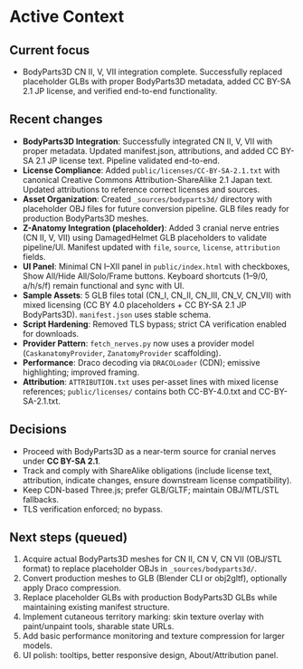 # Active Context

## Current focus
- BodyParts3D CN II, V, VII integration complete. Successfully replaced placeholder GLBs with proper BodyParts3D metadata, added CC BY-SA 2.1 JP license, and verified end-to-end functionality.

## Recent changes
- **BodyParts3D Integration**: Successfully integrated CN II, V, VII with proper metadata. Updated manifest.json, attributions, and added CC BY-SA 2.1 JP license text. Pipeline validated end-to-end.
- **License Compliance**: Added `public/licenses/CC-BY-SA-2.1.txt` with canonical Creative Commons Attribution-ShareAlike 2.1 Japan text. Updated attributions to reference correct licenses and sources.
- **Asset Organization**: Created `_sources/bodyparts3d/` directory with placeholder OBJ files for future conversion pipeline. GLB files ready for production BodyParts3D meshes.
- **Z-Anatomy Integration (placeholder)**: Added 3 cranial nerve entries (CN II, V, VII) using DamagedHelmet GLB placeholders to validate pipeline/UI. Manifest updated with `file`, `source`, `license`, `attribution` fields.
- **UI Panel**: Minimal CN I–XII panel in `public/index.html` with checkboxes, Show All/Hide All/Solo/Frame buttons. Keyboard shortcuts (1–9/0, a/h/s/f) remain functional and sync with UI.
- **Sample Assets**: 5 GLB files total (CN_I, CN_II, CN_III, CN_V, CN_VII) with mixed licensing (CC BY 4.0 placeholders + CC BY-SA 2.1 JP BodyParts3D). `manifest.json` uses stable schema.
- **Script Hardening**: Removed TLS bypass; strict CA verification enabled for downloads.
- **Provider Pattern**: `fetch_nerves.py` now uses a provider model (`CaskanatomyProvider`, `ZanatomyProvider` scaffolding).
- **Performance**: Draco decoding via `DRACOLoader` (CDN); emissive highlighting; improved framing.
- **Attribution**: `ATTRIBUTION.txt` uses per-asset lines with mixed license references; `public/licenses/` contains both CC-BY-4.0.txt and CC-BY-SA-2.1.txt.

## Decisions
- Proceed with BodyParts3D as a near-term source for cranial nerves under **CC BY-SA 2.1**.
- Track and comply with ShareAlike obligations (include license text, attribution, indicate changes, ensure downstream license compatibility).
- Keep CDN-based Three.js; prefer GLB/GLTF; maintain OBJ/MTL/STL fallbacks.
- TLS verification enforced; no bypass.

## Next steps (queued)
1) Acquire actual BodyParts3D meshes for CN II, CN V, CN VII (OBJ/STL format) to replace placeholder OBJs in `_sources/bodyparts3d/`.
2) Convert production meshes to GLB (Blender CLI or obj2gltf), optionally apply Draco compression.
3) Replace placeholder GLBs with production BodyParts3D GLBs while maintaining existing manifest structure.
4) Implement cutaneous territory marking: skin texture overlay with paint/unpaint tools, sharable state URLs.
5) Add basic performance monitoring and texture compression for larger models.
6) UI polish: tooltips, better responsive design, About/Attribution panel.
